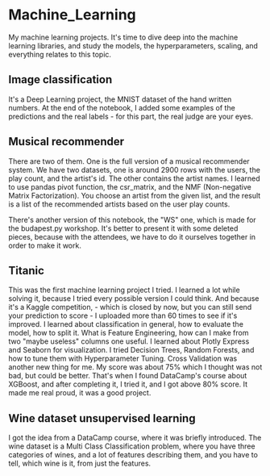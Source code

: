 # Machine_Learning
My machine learning projects. It's time to dive deep into the machine learning libraries,
and study the models, the hyperparameters, scaling, and everything relates to this topic.

## Image classification
It's a Deep Learning project, the MNIST dataset of the hand written numbers. At the end of the notebook, I added some examples
of the predictions and the real labels - for this part, the real judge are your eyes.

## Musical recommender 
There are two of them. One is the full version of a musical recommender system. We have two datasets, one is around 2900 rows with
the users, the play count, and the artist's id. The other contains the artist names. I learned to use pandas pivot function, the 
csr_matrix, and the NMF (Non-negative Matrix Factorization). You choose an artist from the given list, and the result is a list 
of the recommended artists based on the user play counts.

There's another version of this notebook, the "WS" one, which is made for the budapest.py workshop. It's better to present it with
some deleted pieces, because with the attendees, we have to do it ourselves together in order to make it work.

## Titanic
This was the first machine learning project I tried. I learned a lot while solving it, because I tried every possible version I could think. And because it's a Kaggle competition, - which is closed by now, but you can still send your prediction to score - I uploaded more than 60 times to see if it's improved. I learned about classification in general, how to evaluate the model, how to split it. What is Feature Engineering, how can I make from two "maybe useless" columns one useful. I learned about Plotly Express and Seaborn for visualization. I tried Decision Trees, Random Forests, and how to tune them with Hyperparameter Tuning. Cross Validation was another new thing for me. My score was about 75% which I thought was not bad, but could be better. That's when I found DataCamp's course about XGBoost, and after completing it, I tried it, and I got above 80% score. It made me real proud, it was a good project.

## Wine dataset unsupervised learning
I got the idea from a DataCamp course, where it was briefly introduced. The wine dataset is a Multi Class Classification problem, where you have three categories of wines, and a lot of features describing them, and you have to tell, which wine is it, from just the features. 
